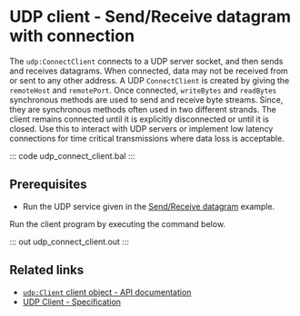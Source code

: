# UDP client - Send/Receive datagram with connection

The `udp:ConnectClient` connects to a UDP server socket, and then sends and receives datagrams. When connected, data may not be received from or sent to any other address. A UDP `ConnectClient` is created by giving the `remoteHost` and `remotePort`. Once connected, `writeBytes` and `readBytes` synchronous methods are used to send and receive byte streams. Since, they are synchronous methods often used in two different strands. The client remains connected until it is explicitly disconnected or until it is closed. Use this to interact with UDP servers or implement low latency connections for time critical transmissions where data loss is acceptable.

::: code udp_connect_client.bal :::

## Prerequisites
- Run the UDP service given in the [Send/Receive datagram](/learn/by-example/udp-listener/) example.

Run the client program by executing the command below.

::: out udp_connect_client.out :::

## Related links
- [`udp:Client` client object - API documentation](https://lib.ballerina.io/ballerina/udp/latest/clients/Client)
- [UDP Client - Specification](/spec/udp/#3-client)
